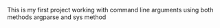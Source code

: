 This is my first project working with command line arguments using both methods argparse and sys method
